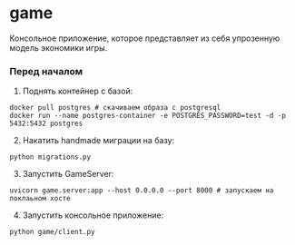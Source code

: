 # game

Консольное приложение, которое представляет из себя упрозенную модель экономики игры.

### Перед началом

1. Поднять контейнер с базой:

```
docker pull postgres # скачиваем образа с postgresql
docker run --name postgres-container -e POSTGRES_PASSWORD=test -d -p 5432:5432 postgres
```

2. Накатить handmade миграции на базу:

```
python migrations.py
```

3. Запустить GameServer:
```
uvicorn game.server:app --host 0.0.0.0 --port 8000 # запускаем на локлаьном хосте
```

4. Запустить консольное приложение:
```
python game/client.py
```